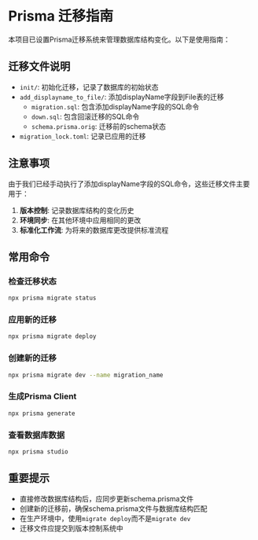 # Prisma 迁移指南

本项目已设置Prisma迁移系统来管理数据库结构变化。以下是使用指南：

## 迁移文件说明

- `init/`: 初始化迁移，记录了数据库的初始状态
- `add_displayname_to_file/`: 添加displayName字段到File表的迁移
  - `migration.sql`: 包含添加displayName字段的SQL命令
  - `down.sql`: 包含回滚迁移的SQL命令
  - `schema.prisma.orig`: 迁移前的schema状态
- `migration_lock.toml`: 记录已应用的迁移

## 注意事项

由于我们已经手动执行了添加displayName字段的SQL命令，这些迁移文件主要用于：

1. **版本控制**: 记录数据库结构的变化历史
2. **环境同步**: 在其他环境中应用相同的更改
3. **标准化工作流**: 为将来的数据库更改提供标准流程

## 常用命令

### 检查迁移状态
```bash
npx prisma migrate status
```

### 应用新的迁移
```bash
npx prisma migrate deploy
```

### 创建新的迁移
```bash
npx prisma migrate dev --name migration_name
```

### 生成Prisma Client
```bash
npx prisma generate
```

### 查看数据库数据
```bash
npx prisma studio
```

## 重要提示

- 直接修改数据库结构后，应同步更新schema.prisma文件
- 创建新的迁移前，确保schema.prisma文件与数据库结构匹配
- 在生产环境中，使用`migrate deploy`而不是`migrate dev`
- 迁移文件应提交到版本控制系统中